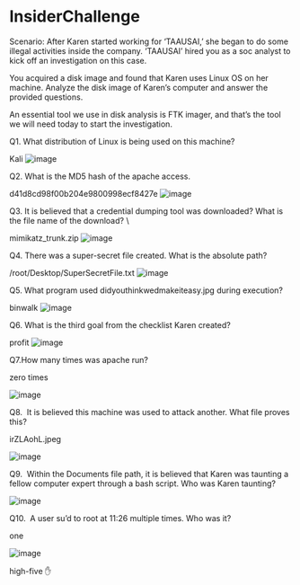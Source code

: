 # InsiderChallenge
Scenario:
After Karen started working for ‘TAAUSAI,’ she began to do some illegal activities inside the company. ‘TAAUSAI’ hired you as a soc analyst to kick off an investigation on this case.

You acquired a disk image and found that Karen uses Linux OS on her machine. Analyze the disk image of Karen’s computer and answer the provided questions.

An essential tool we use in disk analysis is FTK imager, and that’s the tool we will need today to start the investigation.

Q1. What distribution of Linux is being used on this machine?

Kali
![image](https://github.com/pulgamvinay/InsiderChallenge/assets/100342550/0f1e3c8a-5119-44b8-bc84-473541c4cb83)

Q2. What is the MD5 hash of the apache access.

d41d8cd98f00b204e9800998ecf8427e
![image](https://github.com/pulgamvinay/InsiderChallenge/assets/100342550/ba990c0c-0081-4b4b-8dc2-876e0261d175)

Q3. It is believed that a credential dumping tool was downloaded? What is the file name of the download? \

mimikatz_trunk.zip
![image](https://github.com/pulgamvinay/InsiderChallenge/assets/100342550/d202b5c7-e57b-4048-8f5b-3b9744bd0cde)


Q4. There was a super-secret file created. What is the absolute path?

/root/Desktop/SuperSecretFile.txt
![image](https://github.com/pulgamvinay/InsiderChallenge/assets/100342550/6cc57255-f520-4881-8d05-bd11b1a0a6e9)

Q5. What program used didyouthinkwedmakeiteasy.jpg during execution?

binwalk
![image](https://github.com/pulgamvinay/InsiderChallenge/assets/100342550/9a8af6dd-4a01-48da-8cb2-89dd618e15de)


Q6. What is the third goal from the checklist Karen created?

profit
![image](https://github.com/pulgamvinay/InsiderChallenge/assets/100342550/30933cd0-0a98-4f44-b5a2-85357b1e73a8)

 Q7.How many times was apache run?
 
 zero times

 ![image](https://github.com/pulgamvinay/InsiderChallenge/assets/100342550/8fe06faa-7d1f-45ef-b3bd-64cab7ae2123)

Q8.  It is believed this machine was used to attack another. What file proves this?

irZLAohL.jpeg

![image](https://github.com/pulgamvinay/InsiderChallenge/assets/100342550/f99aef42-215c-4b26-85d0-d6e5ba56a902)


Q9.  Within the Documents file path, it is believed that Karen was taunting a fellow computer expert through a bash script. Who was Karen taunting?

![image](https://github.com/pulgamvinay/InsiderChallenge/assets/100342550/e34b4228-3393-46cd-8855-3bae20e7a1b4)


Q10.  A user su’d to root at 11:26 multiple times. Who was it?

one

![image](https://github.com/pulgamvinay/InsiderChallenge/assets/100342550/70ff9342-73e5-4820-be56-954d8fa61b62)

high-five ✋


